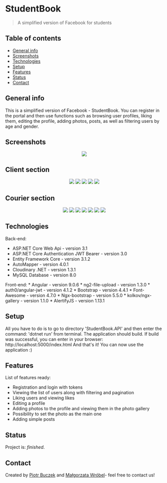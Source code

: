 # StudentBook
> A simplified version of Facebook for students

## Table of contents
* [General info](#general-info)
* [Screenshots](#screenshots)
* [Technologies](#technologies)
* [Setup](#setup)
* [Features](#features)
* [Status](#status)
* [Contact](#contact)

## General info
This is a simplified version of Facebook - StudentBook. You can register in the portal and then use functions such as browsing user profiles, liking them, editing the profile, adding photos, posts, as well as filtering users by age and gender. 

## Screenshots
<p align="center">
  <img src="./img/mainmenu.png">
</p>

<p align="center">
<h2>Client section</h2>
  </p>
<p align="center">
  <img src="./img/mainpage.png">

  <img src="./img/code.png">

  <img src="./img/clientposition.png">

  <img src="./img/courierposition.png">

  <img src="./img/courierinfo.png">
 </p>

<p align="center">
<h2>Courier section</h2>
</p>
<p align="center">
  <img src="./img/couriersection.png">
  
  <img src="./img/courierdetails.png">

  <img src="./img/courierdetails2.png">

  <img src="./img/packagemanager.png">
  
  <img src="./img/courierscanner.png">

  <img src="./img/courierposition2.png">

  <img src="./img/packageposition.png">
 </p>

## Technologies
Back-end:
* ASP.NET Core Web Api - version 3.1
* ASP.NET Core Authentication JWT Bearer - version 3.0
* Entity Framework Core - version 3.1.2
* AutoMapper - version 4.0.1
* Cloudinary .NET - version 1.3.1
* MySQL Database - version 8.0 
<p>
Front-end:
* Angular - version 9.0.6
* ng2-file-upload - version 1.3.0
* auth0/angular-jwt - version 4.1.2
* Bootstrap - version 4.4.1
* Font-Awesome - version 4.7.0
* Ngx-bootstrap - version 5.5.0
* kolkov/ngx-gallery - version 1.1.0
* AlertifyJS - version 1.13.1
  </p>

## Setup
All you have to do is to go to directory 'StudentBook.API' and then enter the command: 'dotnet run' from terminal.
The application should build. If build was successful, you can enter in your browser: http://localhost:5000/index.html
And that's it! You can now use the application :)

## Features
List of features ready:
* Registration and login with tokens
* Viewing the list of users along with filtering and pagination
* Liking users and viewing likes
* Editing a profile
* Adding photos to the profile and viewing them in the photo gallery
* Possibility to set the photo as the main one
* Adding simple posts

## Status
Project is: _finished_.

## Contact
Created by [Piotr Buczek](mailto:piotr.buczek37@gmail.com?subject=[GitHub]%20StudentBook) and [Małgorzata Wróbel](mailto:77wrobel@gmail.com?subject=[GitHub]%20StudentBook)- feel free to contact us!
